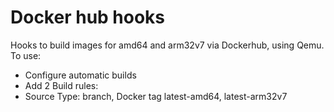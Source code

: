 # Docker hub hooks

Hooks to build images for amd64 and arm32v7 via Dockerhub, using Qemu.
To use:

* Configure automatic builds
* Add 2 Build rules:
* Source Type: branch, Docker tag latest-amd64, latest-arm32v7
